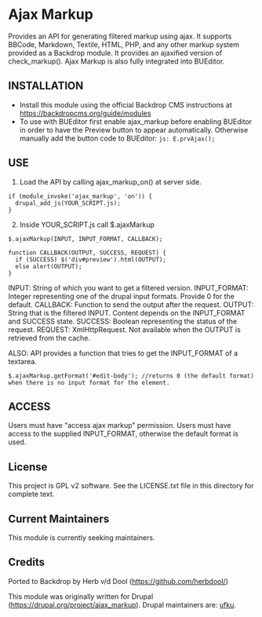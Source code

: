 Ajax Markup
===========

Provides an API for generating filtered markup using ajax. It supports BBCode, Markdown, Textile, HTML, PHP, and any other markup system provided as a Backdrop module. It provides an ajaxified version of check_markup(). Ajax Markup is also fully integrated into BUEditor.

INSTALLATION
------------

- Install this module using the official Backdrop CMS instructions at
  https://backdropcms.org/guide/modules
- To use with BUEditor first enable ajax_markup before enabling BUEditor in order to have the Preview button to appear automatically. Otherwise manually add the button code to BUEditor: `js: E.prvAjax();`

USE
---

1. Load the API by calling ajax_markup_on() at server side.
```
if (module_invoke('ajax_markup', 'on')) {
  drupal_add_js(YOUR_SCRIPT.js);
}
```
2. Inside YOUR_SCRIPT.js call $.ajaxMarkup
```
$.ajaxMarkup(INPUT, INPUT_FORMAT, CALLBACK);

function CALLBACK(OUTPUT, SUCCESS, REQUEST) {
  if (SUCCESS) $('div#preview').html(OUTPUT);
  else alert(OUTPUT);
}
```
INPUT: String of which you want to get a filtered version.
INPUT_FORMAT: Integer representing one of the drupal input formats. Provide 0 for the default.
CALLBACK: Function to send the output after the request.
OUTPUT: String that is the filtered INPUT. Content depends on the INPUT_FORMAT and SUCCESS state.
SUCCESS: Boolean representing the status of the request.
REQUEST: XmlHttpRequest. Not available when the OUTPUT is retrieved from the cache.

ALSO:
API provides a function that tries to get the INPUT_FORMAT of a textarea.
```
$.ajaxMarkup.getFormat('#edit-body'); //returns 0 (the default format) when there is no input format for the element.
```

ACCESS
------

Users must have "access ajax markup" permission.
Users must have access to the supplied INPUT_FORMAT, otherwise the default format is used.

License
-------

This project is GPL v2 software. See the LICENSE.txt file in this directory for
complete text.

Current Maintainers
-------------------

This module is currently seeking maintainers.

Credits
-------

Ported to Backdrop by Herb v/d Dool (https://github.com/herbdool/)

This module was originally written for Drupal (https://drupal.org/project/ajax_markup). Drupal maintainers are: [ufku](https://www.drupal.org/u/ufku).
